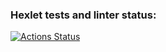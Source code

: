 ### Hexlet tests and linter status:
[![Actions Status](https://github.com/Blind-Beast/python-project-50/actions/workflows/hexlet-check.yml/badge.svg)](https://github.com/Blind-Beast/python-project-50/actions)